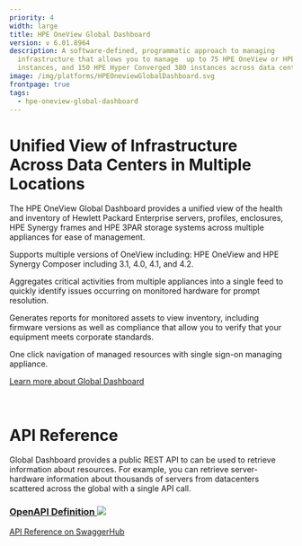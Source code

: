 ```yaml
---
priority: 4
width: large
title: HPE OneView Global Dashboard
version: v 6.01.8964
description: A software-defined, programmatic approach to managing
  infrastructure that allows you to manage  up to 75 HPE OneView or HPE Synergy
  instances, and 150 HPE Hyper Converged 380 instances across data centers.
image: /img/platforms/HPEOneviewGlobalDashboard.svg
frontpage: true
tags:
  - hpe-oneview-global-dashboard
---
```

# Unified View of Infrastructure Across Data Centers in Multiple Locations
The HPE OneView Global Dashboard provides a unified view of the health and inventory of Hewlett Packard Enterprise servers, profiles, enclosures, HPE Synergy frames and HPE 3PAR storage systems across multiple appliances for ease of management.

Supports multiple versions of OneView including: HPE OneView and HPE Synergy Composer including 3.1, 4.0, 4.1, and 4.2.

Aggregates critical activities from multiple appliances into a single feed to quickly identify issues occurring on monitored hardware for prompt resolution.

Generates reports for monitored assets to view inventory, including firmware versions as well as compliance that allow you to verify that your equipment meets corporate standards.

One click navigation of managed resources with single sign-on managing appliance.

[Learn more about Global Dashboard](https://hpe.com/products/ovglobaldashboard)

</br>

# API Reference
Global Dashboard provides a public REST API to can be used to retrieve information about resources.  For example, you can retrieve server-hardware information about thousands of servers from datacenters scattered across the global with a single API call.


### [OpenAPI Definition ![](Github)](https://github.com/HewlettPackard/hpe-globaldashboard-swagger "OpenAPI (Swagger) definition of the Global Dashboard API")

[API Reference on SwaggerHub](http://app.swaggerhub.com/apis/hpe-global-dashboard/hpe-one_view_global_dashboard_rest_api/2)
